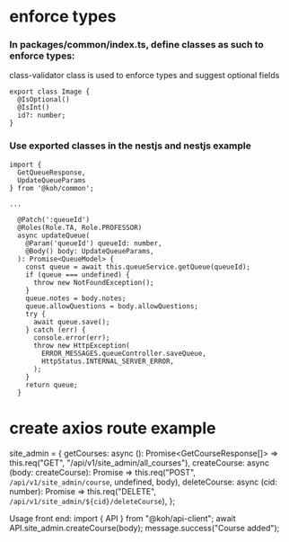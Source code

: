 # enforce types

### In packages/common/index.ts, define classes as such to enforce types:
class-validator class is used to enforce types and suggest optional fields

```
export class Image {
  @IsOptional()
  @IsInt()
  id?: number;
}
```

### Use exported classes in the nestjs and nestjs example
```
import {
  GetQueueResponse,
  UpdateQueueParams
} from '@koh/common';

...

  @Patch(':queueId')
  @Roles(Role.TA, Role.PROFESSOR)
  async updateQueue(
    @Param('queueId') queueId: number,
    @Body() body: UpdateQueueParams,
  ): Promise<QueueModel> {
    const queue = await this.queueService.getQueue(queueId);
    if (queue === undefined) {
      throw new NotFoundException();
    }
    queue.notes = body.notes;
    queue.allowQuestions = body.allowQuestions;
    try {
      await queue.save();
    } catch (err) {
      console.error(err);
      throw new HttpException(
        ERROR_MESSAGES.queueController.saveQueue,
        HttpStatus.INTERNAL_SERVER_ERROR,
      );
    }
    return queue;
  }
```

# create axios route example
  site_admin = {
    getCourses: async (): Promise<GetCourseResponse[]> =>
      this.req("GET", "/api/v1/site_admin/all_courses"),
    createCourse: async (body: createCourse): Promise<any> =>
      this.req("POST", `/api/v1/site_admin/course`, undefined, body),
    deleteCourse: async (cid: number): Promise<GetCourseResponse> =>
      this.req("DELETE", `/api/v1/site_admin/${cid}/deleteCourse`),
  };


Usage front end:
import { API } from "@koh/api-client";
      await API.site_admin.createCourse(body);
      message.success("Course added");